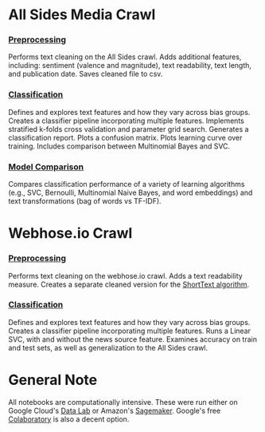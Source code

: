 # All Sides Media Crawl

### [Preprocessing](https://github.com/pkipsy/news-lens/blob/master/Classification/Classification-Preprocessing.ipynb)
Performs text cleaning on the All Sides crawl. Adds additional features, including: sentiment (valence and magnitude), text readability, text length, and publication date. Saves cleaned file to csv.

### [Classification](https://github.com/pkipsy/news-lens/blob/master/Classification/Classification-Models.ipynb)
Defines and explores text features and how they vary across bias groups. Creates a classifier pipeline incorporating multiple features. Implements stratified k-folds cross validation and parameter grid search. Generates a classification report. Plots a confusion matrix. Plots learning curve over training. Includes comparison between Multinomial Bayes and SVC.

### [Model Comparison](https://github.com/pkipsy/news-lens/blob/master/Classification/Model-Comparison.ipynb)
Compares classification performance of a variety of learning algorithms (e.g., SVC, Bernoulli, Multinomial Naive Bayes, and word embeddings) and text transformations (bag of words vs TF-IDF).

# Webhose.io Crawl

### [Preprocessing](https://github.com/pkipsy/news-lens/blob/master/Classification/Classification-Preprocessing-Webhose.ipynb)
Performs text cleaning on the webhose.io crawl. Adds a text readability measure. Creates a separate cleaned version for the [ShortText algorithm](https://shorttext.readthedocs.io/en/latest/index.html). 

### [Classification](https://github.com/pkipsy/news-lens/blob/master/Classification/Classification-Models-Webhose.ipynb)
Defines and explores text features and how they vary across bias groups. Creates a classifier pipeline incorporating multiple features. Runs a Linear SVC, with and without the news source feature. Examines accuracy on train and test sets, as well as generalization to the All Sides crawl.

# General Note

All notebooks are computationally intensive. These were run either on Google Cloud's [Data Lab](https://cloud.google.com/datalab/) or Amazon's [Sagemaker](https://aws.amazon.com/sagemaker/). Google's free [Colaboratory](https://colab.research.google.com/) is also a decent option.
